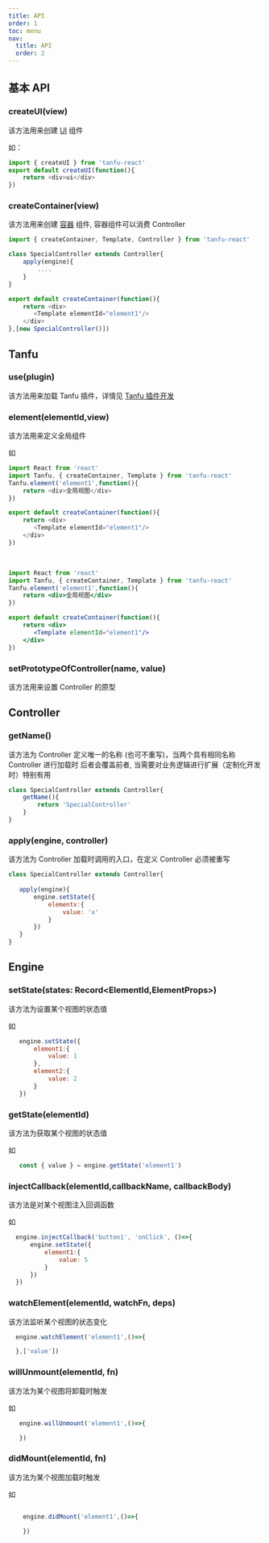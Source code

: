 ```yaml
---
title: API
order: 1
toc: menu
nav:
  title: API
  order: 2
---
```


## 基本 API

### createUI(view)
该方法用来创建 [UI](../zh-CN/guide/concepts) 组件

如：

```js
import { createUI } from 'tanfu-react'
export default createUI(function(){
    return <div>ui</div>
})
```

### createContainer(view)
该方法用来创建 [容器](../zh-CN/guide/concepts) 组件, 容器组件可以消费 Controller

```js
import { createContainer, Template, Controller } from 'tanfu-react'

class SpecialController extends Controller{
    apply(engine){
        ....
    }
}

export default createContainer(function(){
    return <div>
       <Template elementId="element1"/>
    </div>
},[new SpecialController()])
```

## Tanfu

### use(plugin)

该方法用来加载 Tanfu 插件，详情见 [Tanfu 插件开发](../zh-CN/guide/tanfu-advanced#插件开发)

### element(elementId,view)

该方法用来定义全局组件

如

```js
import React from 'react'
import Tanfu, { createContainer, Template } from 'tanfu-react'
Tanfu.element('element1',function(){
    return <div>全局视图</div>
})

export default createContainer(function(){
    return <div>
       <Template elementId="element1"/>
    </div>
})
```
<br/>

```jsx
import React from 'react'
import Tanfu, { createContainer, Template } from 'tanfu-react'
Tanfu.element('element1',function(){
    return <div>全局视图</div>
})

export default createContainer(function(){
    return <div>
       <Template elementId="element1"/>
    </div>
})
```

### setPrototypeOfController(name, value)

该方法用来设置 Controller 的原型

## Controller

### getName()

该方法为 Controller 定义唯一的名称 (也可不重写)，当两个具有相同名称 Controller 进行加载时
后者会覆盖前者, 当需要对业务逻辑进行扩展（定制化开发时）特别有用

```js
class SpecialController extends Controller{
    getName(){
        return 'SpecialController'
    }
}
```

### apply(engine, controller)

该方法为 Controller 加载时调用的入口，在定义 Controller 必须被重写

```js
class SpecialController extends Controller{
   
   apply(engine){
       engine.setState({
           elementx:{
               value: 'x'
           }
       })
   }
}
```

## Engine

### setState(states: Record<ElementId,ElementProps>)

该方法为设置某个视图的状态值

如

```js
   engine.setState({
       element1:{
           value: 1
       },
       element2:{
           value: 2
       }
   })
```

### getState(elementId)

该方法为获取某个视图的状态值

如
```js
   const { value } = engine.getState('element1')

```

### injectCallback(elementId,callbackName, callbackBody)

该方法是对某个视图注入回调函数

如
```js
  engine.injectCallback('button1', 'onClick', ()=>{
      engine.setState({
          element1:{
              value: 5
          }
      })
  })
```

### watchElement(elementId, watchFn, deps)

该方法监听某个视图的状态变化

```js
  engine.watchElement('element1',()=>{

  },['value'])
```

### willUnmount(elementId, fn)

该方法为某个视图将卸载时触发

如
```js
   engine.willUnmount('element1',()=>{

   })
```

### didMount(elementId, fn)

该方法为某个视图加载时触发

如
```js

    engine.didMount('element1',()=>{
        
    })
```
